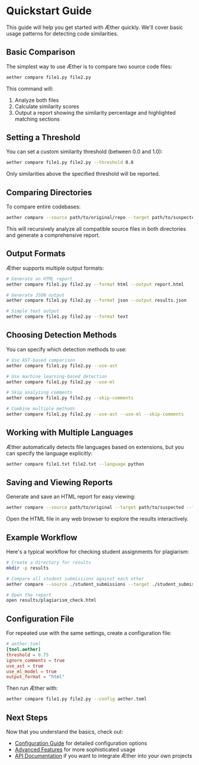 # Quickstart Guide

This guide will help you get started with Æther quickly. We'll cover basic usage patterns for detecting code similarities.

## Basic Comparison

The simplest way to use Æther is to compare two source code files:

```bash
aether compare file1.py file2.py
```

This command will:

1. Analyze both files
2. Calculate similarity scores
3. Output a report showing the similarity percentage and highlighted matching sections

## Setting a Threshold

You can set a custom similarity threshold (between 0.0 and 1.0):

```bash
aether compare file1.py file2.py --threshold 0.8
```

Only similarities above the specified threshold will be reported.

## Comparing Directories

To compare entire codebases:

```bash
aether compare --source path/to/original/repo --target path/to/suspected/repo
```

This will recursively analyze all compatible source files in both directories and generate a comprehensive report.

## Output Formats

Æther supports multiple output formats:

```bash
# Generate an HTML report
aether compare file1.py file2.py --format html --output report.html

# Generate JSON output
aether compare file1.py file2.py --format json --output results.json

# Simple text output
aether compare file1.py file2.py --format text
```

## Choosing Detection Methods

You can specify which detection methods to use:

```bash
# Use AST-based comparison
aether compare file1.py file2.py --use-ast

# Use machine learning-based detection
aether compare file1.py file2.py --use-ml

# Skip analyzing comments
aether compare file1.py file2.py --skip-comments

# Combine multiple methods
aether compare file1.py file2.py --use-ast --use-ml --skip-comments
```

## Working with Multiple Languages

Æther automatically detects file languages based on extensions, but you can specify the language explicitly:

```bash
aether compare file1.txt file2.txt --language python
```

## Saving and Viewing Reports

Generate and save an HTML report for easy viewing:

```bash
aether compare --source path/to/original --target path/to/suspected --format html --output similarity_report.html
```

Open the HTML file in any web browser to explore the results interactively.

## Example Workflow

Here's a typical workflow for checking student assignments for plagiarism:

```bash
# Create a directory for results
mkdir -p results

# Compare all student submissions against each other
aether compare --source ./student_submissions --target ./student_submissions --format html --output results/plagiarism_check.html --threshold 0.7 --use-ast --use-ml

# Open the report
open results/plagiarism_check.html
```

## Configuration File

For repeated use with the same settings, create a configuration file:

```toml
# aether.toml
[tool.aether]
threshold = 0.75
ignore_comments = true
use_ast = true
use_ml_model = true
output_format = "html"
```

Then run Æther with:

```bash
aether compare file1.py file2.py --config aether.toml
```

## Next Steps

Now that you understand the basics, check out:

- [Configuration Guide](configuration.md) for detailed configuration options
- [Advanced Features](../examples/advanced_features.md) for more sophisticated usage
- [API Documentation](../api/core.md) if you want to integrate Æther into your own projects
